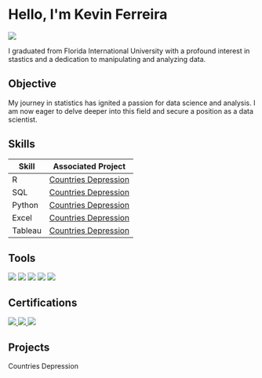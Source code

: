 # Hello, I'm Kevin Ferreira
<a href="[https://linkedin.com](https://www.linkedin.com/in/kevin-ferreira-133875203/)"><img src="https://img.shields.io/badge/-LinkedIn-0072b1?&style=for-the-badge&logo=linkedin&logoColor=white" /></a>

I graduated from Florida International University with a profound interest in stastics and a dedication to manipulating and analyzing data.

## Objective

My journey in statistics has ignited a passion for data science and analysis. I am now eager to delve deeper into this field and secure a position as a data scientist.

## Skills

| Skill                                         | Associated Project         |
|-----------------------------------------------|----------------------------|
|  R     | <a href="https://kferreira1221.github.io/PortfolioWebsite/">Countries Depression</a> |
| SQL | <a href="https://kferreira1221.github.io/PortfolioWebsite/">Countries Depression</a> |
|    Python   | <a href="https://kferreira1221.github.io/PortfolioWebsite/">Countries Depression</a> |
|  Excel  | <a href="https://kferreira1221.github.io/PortfolioWebsite/">Countries Depression</a> |
|  Tableau | <a href="https://kferreira1221.github.io/PortfolioWebsite/">Countries Depression</a> |

## Tools
<img src="https://img.shields.io/badge/R-blue?style=for-the-badge&logo=r&logoColor=white" />
<img src="https://img.shields.io/badge/SQL-red?style=for-the-badge&logo=sql&logoColor=white" />
<img src="https://img.shields.io/badge/Python-yellow?style=for-the-badge&logo=python&logoColor=white" />
<img src="https://img.shields.io/badge/Excel-green?style=for-the-badge&logo=microsoft-excel&logoColor=white" />
<img src="https://img.shields.io/badge/Tableau-orange?style=for-the-badge&logo=tableau&logoColor=white" />

## Certifications
<a href="https://github.com/KFerreira1221/KF_Stats_Portfolio/blob/main/new-folder/IBM_Data_Analyst.pdf" target="_blank">
  <img src="https://img.shields.io/badge/IBM-Data%20Analyst-blue?style=for-the-badge&logo=ibm&logoColor=white" />
</a>
<a href="https://github.com/KFerreira1221/KF_Stats_Portfolio/blob/main/new-folder/Coursera%203VYFT7Z7SHRR.pdf" target="_blank">
  <img src="https://img.shields.io/badge/Mathematics%20for%20ML%20&%20Data%20Science-orange?style=for-the-badge&logo=mathworks&logoColor=white" />
</a>
<a href="https://github.com/KFerreira1221/KF_Stats_Portfolio/blob/main/new-folder/Coursera%20WMTKPBF9U5UA.pdf" target="_blank">
  <img src="https://img.shields.io/badge/Excel%2FVBA%20for%20Creative%20Problem%20Solving-green?style=for-the-badge&logo=microsoft-excel&logoColor=white" />
</a>

## Projects
Countries Depression
